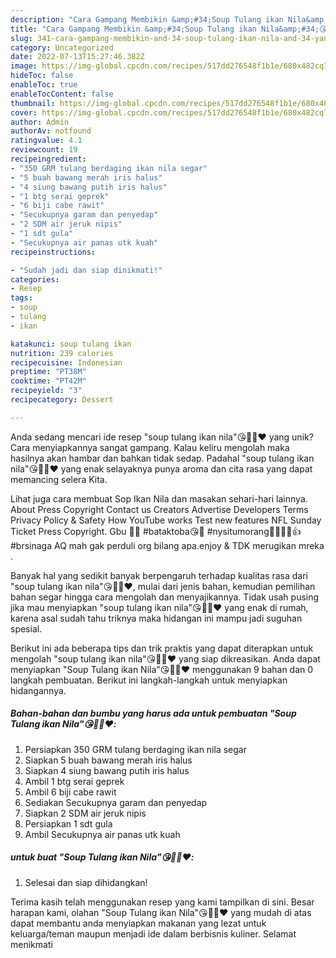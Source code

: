 ```yaml
---
description: "Cara Gampang Membikin &amp;#34;Soup Tulang ikan Nila&amp;#34;😘👍🏼❤️ yang Mantap"
title: "Cara Gampang Membikin &amp;#34;Soup Tulang ikan Nila&amp;#34;😘👍🏼❤️ yang Mantap"
slug: 341-cara-gampang-membikin-and-34-soup-tulang-ikan-nila-and-34-yang-mantap
category: Uncategorized
date: 2022-07-13T15:27:46.382Z
image: https://img-global.cpcdn.com/recipes/517dd276548f1b1e/680x482cq70/soup-tulang-ikan-nila-foto-resep-utama.jpg
hideToc: false
enableToc: true
enableTocContent: false
thumbnail: https://img-global.cpcdn.com/recipes/517dd276548f1b1e/680x482cq70/soup-tulang-ikan-nila-foto-resep-utama.jpg
cover: https://img-global.cpcdn.com/recipes/517dd276548f1b1e/680x482cq70/soup-tulang-ikan-nila-foto-resep-utama.jpg
author: Admin
authorAv: notfound
ratingvalue: 4.1
reviewcount: 19
recipeingredient:
- "350 GRM tulang berdaging ikan nila segar"
- "5 buah bawang merah iris halus"
- "4 siung bawang putih iris halus"
- "1 btg serai geprek"
- "6 biji cabe rawit"
- "Secukupnya garam dan penyedap"
- "2 SDM air jeruk nipis"
- "1 sdt gula"
- "Secukupnya air panas utk kuah"
recipeinstructions:

- "Sudah jadi dan siap dinikmati!"
categories:
- Resep
tags:
- soup
- tulang
- ikan

katakunci: soup tulang ikan 
nutrition: 239 calories
recipecuisine: Indonesian
preptime: "PT38M"
cooktime: "PT42M"
recipeyield: "3"
recipecategory: Dessert

---
```





Anda sedang mencari ide resep &#34;soup tulang ikan nila&#34;😘👍🏼❤️ yang unik? Cara menyiapkannya sangat gampang. Kalau keliru mengolah maka hasilnya akan hambar dan bahkan tidak sedap. Padahal &#34;soup tulang ikan nila&#34;😘👍🏼❤️ yang enak selayaknya punya aroma dan cita rasa yang dapat memancing selera Kita.





Lihat juga cara membuat Sop Ikan Nila dan masakan sehari-hari lainnya. About Press Copyright Contact us Creators Advertise Developers Terms Privacy Policy &amp; Safety How YouTube works Test new features NFL Sunday Ticket Press Copyright. Gbu 🥰😘 #bataktoba😘🥰 #nysitumorang🥰😘💃🏼👍 #brsinaga AQ mah gak perduli org bilang apa.enjoy &amp; TDK merugikan mreka .

Banyak hal yang sedikit banyak berpengaruh terhadap kualitas rasa dari &#34;soup tulang ikan nila&#34;😘👍🏼❤️, mulai dari jenis bahan, kemudian pemilihan bahan segar hingga cara mengolah dan menyajikannya. Tidak usah pusing jika mau menyiapkan &#34;soup tulang ikan nila&#34;😘👍🏼❤️ yang enak di rumah, karena asal sudah tahu triknya maka hidangan ini mampu jadi suguhan spesial.






Berikut ini ada beberapa tips dan trik praktis yang dapat diterapkan untuk mengolah &#34;soup tulang ikan nila&#34;😘👍🏼❤️ yang siap dikreasikan. Anda dapat menyiapkan &#34;Soup Tulang ikan Nila&#34;😘👍🏼❤️ menggunakan 9 bahan dan 0 langkah pembuatan. Berikut ini langkah-langkah untuk menyiapkan hidangannya.

<!--inarticleads1-->

##### Bahan-bahan dan bumbu yang harus ada untuk pembuatan &#34;Soup Tulang ikan Nila&#34;😘👍🏼❤️:

1. Persiapkan 350 GRM tulang berdaging ikan nila segar
1. Siapkan 5 buah bawang merah iris halus
1. Siapkan 4 siung bawang putih iris halus
1. Ambil 1 btg serai geprek
1. Ambil 6 biji cabe rawit
1. Sediakan Secukupnya garam dan penyedap
1. Siapkan 2 SDM air jeruk nipis
1. Persiapkan 1 sdt gula
1. Ambil Secukupnya air panas utk kuah




<!--inarticleads2-->

#####  untuk buat &#34;Soup Tulang ikan Nila&#34;😘👍🏼❤️:


1. Selesai dan siap dihidangkan!



Terima kasih telah menggunakan resep yang kami tampilkan di sini. Besar harapan kami, olahan &#34;Soup Tulang ikan Nila&#34;😘👍🏼❤️ yang mudah di atas dapat membantu anda menyiapkan makanan yang lezat untuk keluarga/teman maupun menjadi ide dalam berbisnis kuliner. Selamat menikmati
